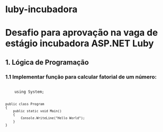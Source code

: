 # luby-incubadora
<h1>Desafio para aprovação na vaga de estágio incubadora ASP.NET Luby</h1>

<h2>1. Lógica de Programação</h2>

<h3>1.1 Implementar função para calcular fatorial de um número:</h3>
<code>
	using System;

	public class Program
	{
		public static void Main()
		{
			Console.WriteLine("Hello World");
		}
	}
</code>
